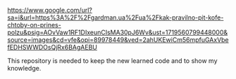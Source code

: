 https://www.google.com/url?sa=i&url=https%3A%2F%2Fgardman.ua%2Fua%2Fkak-pravilno-pit-kofe-chtoby-on-prines-polzu&psig=AOvVaw1RF1DIxeunCIsMA30pJ6Wv&ust=1719560799448000&source=images&cd=vfe&opi=89978449&ved=2ahUKEwiCm56mpfuGAxVbefEDHSWWDOsQjRx6BAgAEBU

This repository is needed to keep the new learned code and to show my knowledge.

